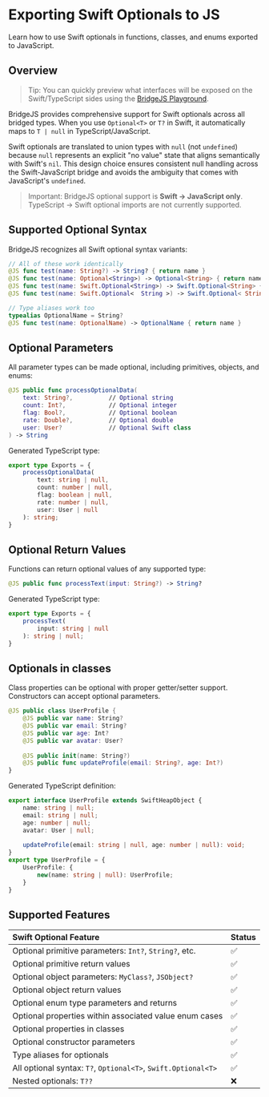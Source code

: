 # Exporting Swift Optionals to JS

Learn how to use Swift optionals in functions, classes, and enums exported to JavaScript.

## Overview

> Tip: You can quickly preview what interfaces will be exposed on the Swift/TypeScript sides using the [BridgeJS Playground](https://swiftwasm.org/JavaScriptKit/PlayBridgeJS/).

BridgeJS provides comprehensive support for Swift optionals across all bridged types. When you use `Optional<T>` or `T?` in Swift, it automatically maps to `T | null` in TypeScript/JavaScript.

Swift optionals are translated to union types with `null` (not `undefined`) because `null` represents an explicit "no value" state that aligns semantically with Swift's `nil`. This design choice ensures consistent null handling across the Swift-JavaScript bridge and avoids the ambiguity that comes with JavaScript's `undefined`.

> Important: BridgeJS optional support is **Swift → JavaScript only**. TypeScript → Swift optional imports are not currently supported.

## Supported Optional Syntax

BridgeJS recognizes all Swift optional syntax variants:

```swift
// All of these work identically
@JS func test(name: String?) -> String? { return name }
@JS func test(name: Optional<String>) -> Optional<String> { return name }
@JS func test(name: Swift.Optional<String>) -> Swift.Optional<String> { return name }
@JS func test(name: Swift.Optional<  String >) -> Swift.Optional< String. > { return name }

// Type aliases work too
typealias OptionalName = String?
@JS func test(name: OptionalName) -> OptionalName { return name }
```

## Optional Parameters

All parameter types can be made optional, including primitives, objects, and enums:

```swift
@JS public func processOptionalData(
    text: String?,          // Optional string
    count: Int?,            // Optional integer  
    flag: Bool?,            // Optional boolean
    rate: Double?,          // Optional double
    user: User?             // Optional Swift class
) -> String
```

Generated TypeScript type:

```typescript
export type Exports = {
    processOptionalData(
        text: string | null,
        count: number | null,
        flag: boolean | null,
        rate: number | null,
        user: User | null
    ): string;
}
```

## Optional Return Values

Functions can return optional values of any supported type:

```swift
@JS public func processText(input: String?) -> String?
```

Generated TypeScript type:

```typescript
export type Exports = {
    processText(
        input: string | null
    ): string | null;
}
```

## Optionals in classes

Class properties can be optional with proper getter/setter support.
Constructors can accept optional parameters.

```swift
@JS public class UserProfile {
    @JS public var name: String?
    @JS public var email: String?
    @JS public var age: Int?
    @JS public var avatar: User?
    
    @JS public init(name: String?)
    @JS public func updateProfile(email: String?, age: Int?)
}

```

Generated TypeScript definition:

```typescript
export interface UserProfile extends SwiftHeapObject {
    name: string | null;
    email: string | null;
    age: number | null;
    avatar: User | null;
    
    updateProfile(email: string | null, age: number | null): void;
}
export type UserProfile = {
    UserProfile: {
        new(name: string | null): UserProfile;
    }
}
```

## Supported Features

| Swift Optional Feature | Status |
|:----------------------|:-------|
| Optional primitive parameters: `Int?`, `String?`, etc. | ✅ |
| Optional primitive return values | ✅ |
| Optional object parameters: `MyClass?`, `JSObject?` | ✅ |
| Optional object return values | ✅ |
| Optional enum type parameters and returns | ✅ |
| Optional properties within associated value enum cases | ✅ |
| Optional properties in classes | ✅ |
| Optional constructor parameters | ✅ |
| Type aliases for optionals | ✅ |
| All optional syntax: `T?`, `Optional<T>`, `Swift.Optional<T>` | ✅ |
| Nested optionals: `T??` | ❌ |